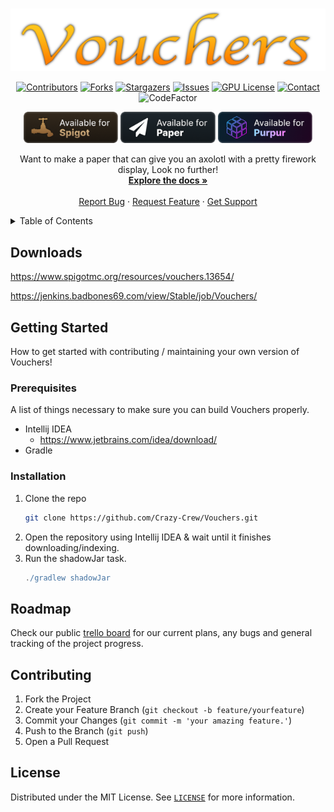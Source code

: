 <br />

[![Vouchers](https://raw.githubusercontent.com/RyderBelserion/Assets/main/crazycrew/banners/Vouchers.png)](https://www.spigotmc.org/resources/vouchers.13654/)

<div align="center">

[![Contributors][contributors-shield]][contributors-url]
[![Forks][forks-shield]][forks-url]
[![Stargazers][stars-shield]][stars-url]
[![Issues][issues-shield]][issues-url]
[![GPU License][license-shield]][license-url]
[![Contact][discord-shield]][discord-url]
![CodeFactor][codefactor-shield]

<a href="/#"><img src="https://raw.githubusercontent.com/intergrav/devins-badges/v2/assets/cozy/supported/spigot_64h.png" height="50"></a>
<a href="/#"><img src="https://raw.githubusercontent.com/intergrav/devins-badges/v2/assets/cozy/supported/paper_64h.png" height="50"></a>
<a href="/#"><img src="https://raw.githubusercontent.com/intergrav/devins-badges/v2/assets/cozy/supported/purpur_64h.png" height="50"></a>

  <p align="center">
    Want to make a paper that can give you an axolotl with a pretty firework display, Look no further!
    <br />
    <a href="https://github.com/Crazy-Crew/Vouchers/wiki"><strong>Explore the docs »</strong></a>
    <br />
    <br />
    <a href="https://github.com/Crazy-Crew/Vouchers/issues">Report Bug</a>
    ·
    <a href="https://github.com/Crazy-Crew/Vouchers/discussions/categories/feature-rquests">Request Feature</a>
    ·
    <a href="https://github.com/Crazy-Crew/Vouchers/discussions/categories/support">Get Support</a>
  </p>
</div>

<!-- TABLE OF CONTENTS -->
<details>
  <summary>Table of Contents</summary>
  <ol>
    <li>
      <a href="#getting-started">Getting Started</a>
      <ul>
        <li><a href="#prerequisites">Prerequisites</a></li>
        <li><a href="#installation">Installation</a></li>
      </ul>
    </li>
    <li><a href="#roadmap">Roadmap</a></li>
    <li><a href="#contributing">Contributing</a></li>
    <li><a href="#license">License</a></li>
    <li><a href="#contact">Contact</a></li>
  </ol>
</details>

## Downloads
https://www.spigotmc.org/resources/vouchers.13654/

https://jenkins.badbones69.com/view/Stable/job/Vouchers/

## Getting Started

How to get started with contributing / maintaining your own version of Vouchers!

### Prerequisites

A list of things necessary to make sure you can build Vouchers properly.
* Intellij IDEA
    * https://www.jetbrains.com/idea/download/
* Gradle

### Installation

1. Clone the repo
   ```sh
   git clone https://github.com/Crazy-Crew/Vouchers.git
   ```
2. Open the repository using Intellij IDEA & wait until it finishes downloading/indexing.
3. Run the shadowJar task.
   ```gradle
   ./gradlew shadowJar
   ```

## Roadmap

Check our public [trello board](https://trello.com/b/gWiGLBWI) for our current plans, any bugs and general tracking of the project progress.

## Contributing

1. Fork the Project
2. Create your Feature Branch (`git checkout -b feature/yourfeature`)
3. Commit your Changes (`git commit -m 'your amazing feature.'`)
4. Push to the Branch (`git push`)
5. Open a Pull Request

## License

Distributed under the MIT License. See [`LICENSE`](/LICENSE) for more information.

[discord-shield]: https://img.shields.io/discord/182615261403283459.svg?style=for-the-badge
[discord-url]: https://discord.gg/crazycrew

[contributors-shield]: https://img.shields.io/github/contributors/Crazy-Crew/Vouchers.svg?style=for-the-badge
[contributors-url]: https://github.com/Crazy-Crew/Vouchers/graphs/contributors
[forks-shield]: https://img.shields.io/github/forks/Crazy-Crew/Vouchers.svg?style=for-the-badge
[forks-url]: https://github.com/Crazy-Crew/Vouchers/network/members
[stars-shield]: https://img.shields.io/github/stars/Crazy-Crew/Vouchers.svg?style=for-the-badge
[stars-url]: https://github.com/Crazy-Crew/Vouchers/stargazers
[issues-shield]: https://img.shields.io/github/issues/Crazy-Crew/Vouchers.svg?style=for-the-badge
[issues-url]: https://github.com/Crazy-Crew/Vouchers/issues
[license-shield]: https://img.shields.io/github/license/Crazy-Crew/Vouchers.svg?style=for-the-badge
[license-url]: https://github.com/Crazy-Crew/Vouchers/blob/master/LICENSE.MD

[codefactor-shield]: https://img.shields.io/codefactor/grade/github/crazy-crew/Vouchers/main?style=for-the-badge
